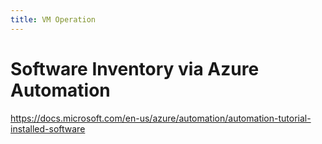 ```yaml
---
title: VM Operation
---
```


# Software Inventory via Azure Automation

https://docs.microsoft.com/en-us/azure/automation/automation-tutorial-installed-software